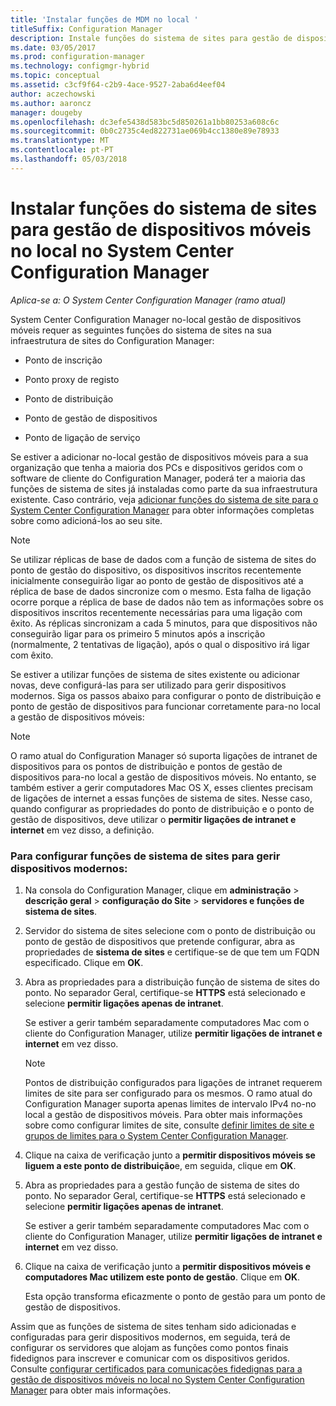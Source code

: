 ```yaml
---
title: 'Instalar funções de MDM no local '
titleSuffix: Configuration Manager
description: Instale funções do sistema de sites para gestão de dispositivos móveis no local no System Center Configuration Manager.
ms.date: 03/05/2017
ms.prod: configuration-manager
ms.technology: configmgr-hybrid
ms.topic: conceptual
ms.assetid: c3cf9f64-c2b9-4ace-9527-2aba6d4eef04
author: aczechowski
ms.author: aaroncz
manager: dougeby
ms.openlocfilehash: dc3efe5438d583bc5d850261a1bb80253a608c6c
ms.sourcegitcommit: 0b0c2735c4ed822731ae069b4cc1380e89e78933
ms.translationtype: MT
ms.contentlocale: pt-PT
ms.lasthandoff: 05/03/2018
---
```

# <a name="install-site-system-roles-for-on-premises-mobile-device-management-in-system-center-configuration-manager"></a>Instalar funções do sistema de sites para gestão de dispositivos móveis no local no System Center Configuration Manager

*Aplica-se a: O System Center Configuration Manager (ramo atual)*

System Center Configuration Manager no\-local gestão de dispositivos móveis requer as seguintes funções do sistema de sites na sua infraestrutura de sites do Configuration Manager:  

-   Ponto de inscrição  

-   Ponto proxy de registo  

-   Ponto de distribuição  

-   Ponto de gestão de dispositivos  

-   Ponto de ligação de serviço  

 Se estiver a adicionar no\-local gestão de dispositivos móveis para a sua organização que tenha a maioria dos PCs e dispositivos geridos com o software de cliente do Configuration Manager, poderá ter a maioria das funções de sistema de sites já instaladas como parte da sua infraestrutura existente. Caso contrário, veja [adicionar funções do sistema de site para o System Center Configuration Manager](../../core/servers/deploy/configure/add-site-system-roles.md) para obter informações completas sobre como adicioná-los ao seu site.  

> [!NOTE]  
>  Se utilizar réplicas de base de dados com a função de sistema de sites do ponto de gestão do dispositivo, os dispositivos inscritos recentemente inicialmente conseguirão ligar ao ponto de gestão de dispositivos até a réplica de base de dados sincronize com o mesmo. Esta falha de ligação ocorre porque a réplica de base de dados não tem as informações sobre os dispositivos inscritos recentemente necessárias para uma ligação com êxito. As réplicas sincronizam a cada 5 minutos, para que dispositivos não conseguirão ligar para os primeiro 5 minutos após a inscrição (normalmente, 2 tentativas de ligação), após o qual o dispositivo irá ligar com êxito.  

 Se estiver a utilizar funções de sistema de sites existente ou adicionar novas, deve configurá-las para ser utilizado para gerir dispositivos modernos. Siga os passos abaixo para configurar o ponto de distribuição e ponto de gestão de dispositivos para funcionar corretamente para\-no local a gestão de dispositivos móveis:  

> [!NOTE]  
>  O ramo atual do Configuration Manager só suporta ligações de intranet de dispositivos para os pontos de distribuição e pontos de gestão de dispositivos para\-no local a gestão de dispositivos móveis. No entanto, se também estiver a gerir computadores Mac OS X, esses clientes precisam de ligações de internet a essas funções de sistema de sites. Nesse caso, quando configurar as propriedades do ponto de distribuição e o ponto de gestão de dispositivos, deve utilizar o **permitir ligações de intranet e internet** em vez disso, a definição.  

### <a name="to-configure-site-system-roles-to-manage-modern-devices"></a>Para configurar funções de sistema de sites para gerir dispositivos modernos:  

1.  Na consola do Configuration Manager, clique em **administração** > **descrição geral** > **configuração do Site** > **servidores e funções de sistema de sites**.  

2.  Servidor do sistema de sites selecione com o ponto de distribuição ou ponto de gestão de dispositivos que pretende configurar, abra as propriedades de **sistema de sites** e certifique-se de que tem um FQDN especificado. Clique em **OK**.  

3.  Abra as propriedades para a distribuição função de sistema de sites do ponto. No separador Geral, certifique-se **HTTPS** está selecionado e selecione **permitir ligações apenas de intranet**.  

     Se estiver a gerir também separadamente computadores Mac com o cliente do Configuration Manager, utilize **permitir ligações de intranet e internet** em vez disso.  

    > [!NOTE]  
    >  Pontos de distribuição configurados para ligações de intranet requerem limites de site para ser configurado para os mesmos. O ramo atual do Configuration Manager suporta apenas limites de intervalo IPv4 no\-no local a gestão de dispositivos móveis. Para obter mais informações sobre como configurar limites de site, consulte [definir limites de site e grupos de limites para o System Center Configuration Manager](../../core/servers/deploy/configure/define-site-boundaries-and-boundary-groups.md).  

4.  Clique na caixa de verificação junto a **permitir dispositivos móveis se liguem a este ponto de distribuição**e, em seguida, clique em **OK**.  

5.  Abra as propriedades para a gestão função de sistema de sites do ponto. No separador Geral, certifique-se **HTTPS** está selecionado e selecione **permitir ligações apenas de intranet**.  

     Se estiver a gerir também separadamente computadores Mac com o cliente do Configuration Manager, utilize **permitir ligações de intranet e internet** em vez disso.  

6.  Clique na caixa de verificação junto a **permitir dispositivos móveis e computadores Mac utilizem este ponto de gestão**. Clique em **OK**.  

     Esta opção transforma eficazmente o ponto de gestão para um ponto de gestão de dispositivos.  

 Assim que as funções de sistema de sites tenham sido adicionadas e configuradas para gerir dispositivos modernos, em seguida, terá de configurar os servidores que alojam as funções como pontos finais fidedignos para inscrever e comunicar com os dispositivos geridos. Consulte [configurar certificados para comunicações fidedignas para a gestão de dispositivos móveis no local no System Center Configuration Manager](../../mdm/get-started/set-up-certificates-on-premises-mdm.md) para obter mais informações.  
